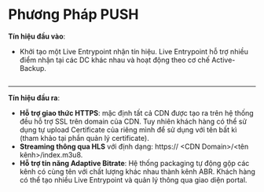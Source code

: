 # Phương Pháp PUSH

**Tín hiệu đầu vào**:

* Khởi tạo một Live Entrypoint nhận tín hiệu. Live Entrypoint hỗ trợ nhiều điểm nhận tại các DC khác nhau và hoạt động theo cơ chế Active-Backup.

<figure><img src="../../../.gitbook/assets/image (205).png" alt=""><figcaption></figcaption></figure>

***

**Tín hiệu đầu ra**:

* **Hỗ trợ giao thức HTTPS**: mặc định tất cả CDN được tạo ra trên hệ thống đều hỗ trợ SSL trên domain của CDN. Tuy nhiên khách hàng có thể sử dụng tự upload Certificate của riêng mình để sử dụng với tên bất kì (tham khảo tại phần quản lý certificate).
* **Streaming thông qua HLS** với định dạng: https:// \<CDN Domain>/\<tên kênh>/index.m3u8.
* **Hỗ trợ tín năng Adaptive Bitrate**: Hệ thống packaging tự động gộp các kênh có cùng tên với chất lượng khác nhau thành kênh ABR. Khách hàng có thể tạo nhiều Live Entrypoint và quản lý thông qua giao diện portal.

<figure><img src="../../../.gitbook/assets/image (206).png" alt=""><figcaption></figcaption></figure>
